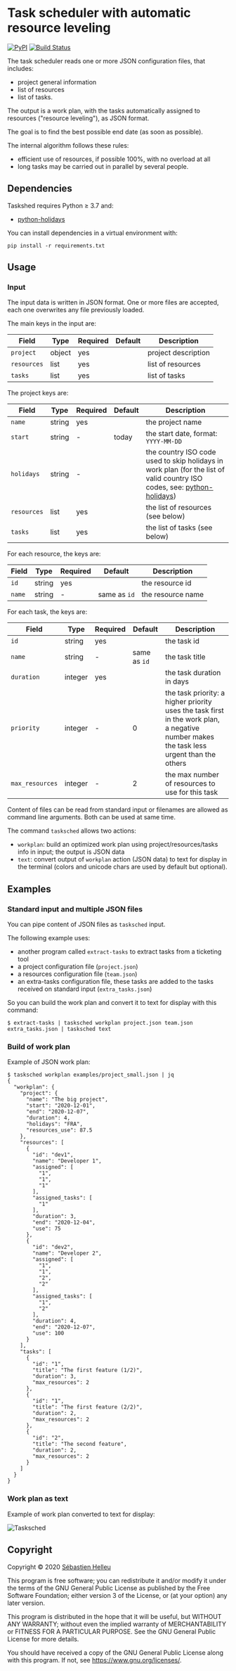 # Task scheduler with automatic resource leveling

[![PyPI](https://img.shields.io/pypi/v/tasksched.svg)](https://pypi.org/project/tasksched/)
[![Build Status](https://github.com/tasksched/tasksched/workflows/CI/badge.svg)](https://github.com/tasksched/tasksched/actions?query=workflow%3A%22CI%22)

The task scheduler reads one or more JSON configuration files, that includes:

- project general information
- list of resources
- list of tasks.

The output is a work plan, with the tasks automatically assigned to resources
("resource leveling"), as JSON format.

The goal is to find the best possible end date (as soon as possible).

The internal algorithm follows these rules:

- efficient use of resources, if possible 100%, with no overload at all
- long tasks may be carried out in parallel by several people.

## Dependencies

Taskshed requires Python ≥ 3.7 and:

- [python-holidays](https://pypi.org/project/holidays/)

You can install dependencies in a virtual environment with:

```
pip install -r requirements.txt
```

## Usage

### Input

The input data is written in JSON format.
One or more files are accepted, each one overwrites any file previously loaded.

The main keys in the input are:

Field       | Type   | Required | Default | Description
----------- | ------ | -------- | ------- | -----------
`project`   | object | yes      |         | project description
`resources` | list   | yes      |         | list of resources
`tasks`     | list   | yes      |         | list of tasks

The project keys are:

Field       | Type   | Required | Default | Description
----------- | ------ | -------- | ------- | -----------
`name`      | string | yes      |         | the project name
`start`     | string | -        | today   | the start date, format:  `YYYY-MM-DD`
`holidays`  | string | -        |         | the country ISO code used to skip holidays in work plan (for the list of valid country ISO codes, see: [python-holidays](https://pypi.org/project/holidays/))
`resources` | list   | yes      |         | the list of resources (see below)
`tasks`     | list   | yes      |         | the list of tasks (see below)

For each resource, the keys are:

Field       | Type   | Required | Default      | Description
----------- | ------ | -------- | ------------ | -----------
`id`        | string | yes      |              | the resource id
`name`      | string | -        | same as `id` | the resource name

For each task, the keys are:

Field           | Type    | Required | Default      | Description
--------------- | ------- | -------- | ------------ | -----------
`id`            | string  | yes      |              | the task id
`name`          | string  | -        | same as `id` | the task title
`duration`      | integer | yes      |              | the task duration in days
`priority`      | integer | -        | 0            | the task priority: a higher priority uses the task first in the work plan, a negative number makes the  task less urgent than the others
`max_resources` | integer | -        | 2            | the max number of resources to use for this task

Content of files can be read from standard input or filenames are allowed as
command line arguments. Both can be used at same time.

The command `tasksched` allows two actions:

- `workplan`: build an optimized work plan using project/resources/tasks info
  in input; the output is JSON data
- `text`: convert output of `workplan` action (JSON data) to text for display
  in the terminal (colors and unicode chars are used by default but optional).

## Examples

### Standard input and multiple JSON files

You can pipe content of JSON files as `tasksched` input.

The following example uses:

- another program called `extract-tasks` to extract tasks from a ticketing tool
- a project configuration file (`project.json`)
- a resources configuration file (`team.json`)
- an extra-tasks configuration file, these tasks are added to the tasks received
  on standard input (`extra_tasks.json`)

So you can build the work plan and convert it to text for display with this command:

```
$ extract-tasks | tasksched workplan project.json team.json extra_tasks.json | tasksched text
```

### Build of work plan

Example of JSON work plan:

```
$ tasksched workplan examples/project_small.json | jq
{
  "workplan": {
    "project": {
      "name": "The big project",
      "start": "2020-12-01",
      "end": "2020-12-07",
      "duration": 4,
      "holidays": "FRA",
      "resources_use": 87.5
    },
    "resources": [
      {
        "id": "dev1",
        "name": "Developer 1",
        "assigned": [
          "1",
          "1",
          "1"
        ],
        "assigned_tasks": [
          "1"
        ],
        "duration": 3,
        "end": "2020-12-04",
        "use": 75
      },
      {
        "id": "dev2",
        "name": "Developer 2",
        "assigned": [
          "1",
          "1",
          "2",
          "2"
        ],
        "assigned_tasks": [
          "1",
          "2"
        ],
        "duration": 4,
        "end": "2020-12-07",
        "use": 100
      }
    ],
    "tasks": [
      {
        "id": "1",
        "title": "The first feature (1/2)",
        "duration": 3,
        "max_resources": 2
      },
      {
        "id": "1",
        "title": "The first feature (2/2)",
        "duration": 2,
        "max_resources": 2
      },
      {
        "id": "2",
        "title": "The second feature",
        "duration": 2,
        "max_resources": 2
      }
    ]
  }
}
```

### Work plan as text

Example of work plan converted to text for display:

![Tasksched](examples/tasksched.png)

## Copyright

Copyright © 2020 [Sébastien Helleu](https://github.com/flashcode)

This program is free software; you can redistribute it and/or modify
it under the terms of the GNU General Public License as published by
the Free Software Foundation; either version 3 of the License, or
(at your option) any later version.

This program is distributed in the hope that it will be useful,
but WITHOUT ANY WARRANTY; without even the implied warranty of
MERCHANTABILITY or FITNESS FOR A PARTICULAR PURPOSE.  See the
GNU General Public License for more details.

You should have received a copy of the GNU General Public License
along with this program.  If not, see <https://www.gnu.org/licenses/>.
